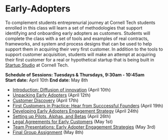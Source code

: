 # Early-Adopters
To complement students entreprenurial journey at Cornell Tech students enrolled in this class will learn a set of methodologies that support identifying and onboarding early adopters as customers. Students will complete the class with a set of tools and examples of real contracts, frameworks, and system and process designs that can be used to help support them in acquiring their very first customer. In addition to the tools to support customer acquisition, students will make an attempt at acquiring their first customer for a real or hypothetical startup that is being built in [Startup Studio](https://github.com/cornelltech/startup-studio/wiki) at Cornell Tech. 

**Schedule of Sessions: Tuesdays & Thursdays, 9:30am - 10:45am**   
**Start date:** April 10th
**End date:** May 8th

* [Introduction: Diffusion of innovation]() (April 10th)
* [Unpacking Early Adopters]() (April 12th)
* [Customer Discovery]() (April 17th)
* [First Customers in Practice: Hear from Succcessful Founders]() (April 19th)
* [Developing Early Adopters Engagement Strategy]() (April 24th)
* [Setting up Pilots, Alphas, and Betas]() (April 26th)
* [Legal Agreements for Early Customers]() (May 1st)
* [Team Presentations: Early Adopter Engagement Strategies]() (May 3rd)
* [Final Group Assignment]() (May 8th)
